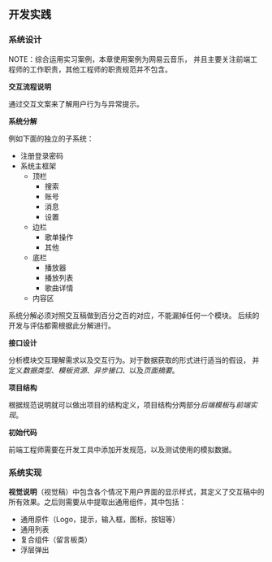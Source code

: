 ## 开发实践

### 系统设计

NOTE：综合运用实习案例，本章使用案例为网易云音乐，
并且主要关注前端工程师的工作职责，其他工程师的职责规范并不包含。

**交互流程说明**

通过交互文案来了解用户行为与异常提示。

**系统分解**

例如下面的独立的子系统：

- 注册登录密码
- 系统主框架
  - 顶栏
    - 搜索
    - 账号
    - 消息
    - 设置
  - 边栏
    - 歌单操作
    - 其他
  - 底栏
    - 播放器
    - 播放列表
    - 歌曲详情
  - 内容区

系统分解必须对照交互稿做到百分之百的对应，不能漏掉任何一个模块。
后续的开发与评估都需根据此分解进行。

**接口设计**

分析模块交互理解需求以及交互行为。对于数据获取的形式进行适当的假设，
并定义*数据类型*、*模板资源*、*异步接口*、以及*页面摘要*。

**项目结构**

根据规范说明就可以做出项目的结构定义，项目结构分两部分*后端模板*与*前端实现*。

**初始代码**

前端工程师需要在开发工具中添加开发规范，以及测试使用的模拟数据。

### 系统实现

**视觉说明**（视觉稿）中包含各个情况下用户界面的显示样式，其定义了交互稿中的所有效果。之后则需要从中提取出通用组件，其中包括：

- 通用原件（Logo，提示，输入框，图标，按钮等）
- 通用列表
- 复合组件（留言板类）
- 浮层弹出
